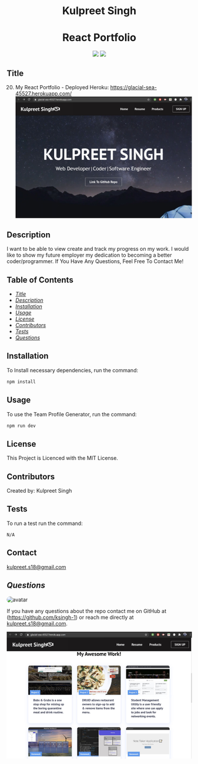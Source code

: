 <h1 align="center">Kulpreet Singh</h1>

<h1 align="center">React Portfolio</h1>
<p align="center" margin="50px">
    <a>
    <img src="https://img.shields.io/badge/Creator-KSingh-orange"/>
    </a>
    <a>
    <img src="https://img.shields.io/badge/Student-SMU-red"/>
    </a>
</p>

## Title
20. My React Portfolio - Deployed Heroku: https://glacial-sea-45527.herokuapp.com/
![Screenshot](https://github.com/ksingh-1/20.-React-Portfolio/blob/master/public/images/ScreenShot.JPG)

## Description
I want to be able to view create and track my progress on my work. 
I would like to show my future employer my dedication to becoming a better coder/programmer. 
If You Have Any Questions, Feel Free To Contact Me!

## Table of Contents
* *[Title](#title)*
* *[Description](#description)*
* *[Installation](#installation)*
* *[Usage](#usage)*
* *[License](#license)*
* *[Contributors](#contributors)*
* *[Tests](#tests)*
* *[Questions](#questions)*


## Installation
To Install necessary dependencies, run the command:
```sh
npm install
```

## Usage
To use the Team Profile Generator, run the command:
```sh
npm run dev
```

## License
This Project is Licenced with the MIT License.


## Contributors
Created by:
Kulpreet Singh

## Tests
To run a test run the command:
```
N/A
```

## Contact
kulpreet.s18@gmail.com


## *Questions*
<img src="https://avatars1.githubusercontent.com/u/62266210?v=4" alt="avatar" style="border-radius: 15px" width="60"/>

If you have any questions about the repo contact me on GitHub at (https://github.com/ksingh-1)
or reach me directly at <kulpreet.s18@gmail.com>.

![final-screen](https://github.com/ksingh-1/20.-React-Portfolio/blob/master/public/images/Screenshot2.JPG)
